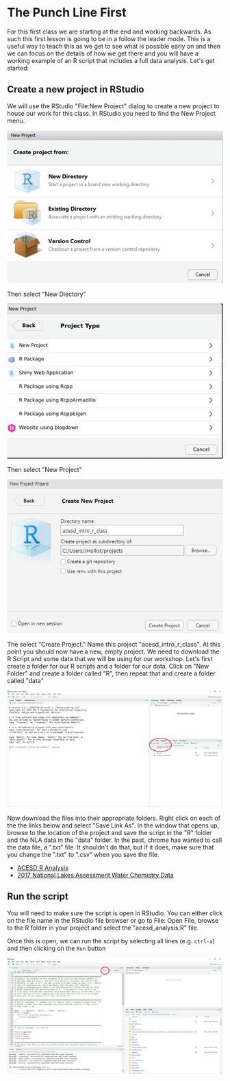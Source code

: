 

# The Punch Line First

For this first class we are starting at the end and working backwards.  As such this first lesson is going to be in a follow the leader mode.  This is a useful way to teach this as we get to see what is possible early on and then we can focus on the details of how we get there and you will have a working example of an R script that includes a full data analysis.  Let's get started:

## Create a new project in RStudio

We will use the RStudio "File:New Project" dialog to create a new project to house our work for this class.  In RStudio you need to find the New Project menu.

![rstudio_proj1](figures/rstudio_proj1.png)

Then select "New Diectory"

![new directory](figures/rstudio_project_new.jpg)


Then select "New Project"

![rstudio_proj1](figures/rstudio_project_new2.jpg)

The select "Create Project."  Name this project "acesd_intro_r_class". At this point you should now have a new, empty project.  We need to download the R Script and some data that we will be using for our workshop. Let's first create a folder for our R scripts and a folder for our data. Click on "New Folder" and create a folder called "R", then repeat that and create a folder called "data" 

![rstudio_new_folder](figures/rstudio_project_new_folder.jpg)


Now download the files into their appropriate folders.  Right click on each of the the links below and select "Save Link As".  In the window that opens up, browse to the location of the project and save the script in the "R" folder and the NLA data in the "data" folder. In the past, chrome has wanted to call the data file, a ".txt" file.  It shouldn't do that, but if it does, make sure that you change the ".txt" to ".csv" when you save the file. 

- [ACESD R Analysis](https://raw.githubusercontent.com/usepa/acesd_intro_r/master/lessons/acesd_analysis.R)
- [2017 National Lakes Assessment Water Chemistry Data](https://www.epa.gov/sites/default/files/2021-04/nla_2017_water_chemistry_chla-data.csv)


## Run the script 

You will need to make sure the script is open in RStudio.  You can either click on the file name in the RStudio file browser or go to File: Open File, browse to the R folder in your project and select the "acesd_analysis.R" file.

Once this is open, we can run the script by selecting all lines (e.g. `ctrl-a`) and then clicking on the `Run` button

![rstudio_knit](figures/rstudio_run.jpg)
